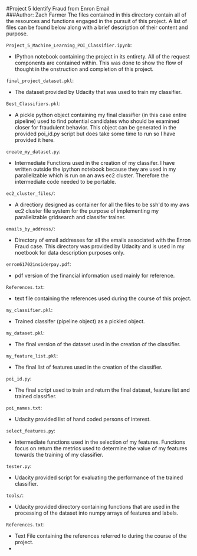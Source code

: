 #Project 5 Identify Fraud from Enron Email   
###Author: Zach Farmer
The files contained in this directory contain all of the resources and functions engaged in the pursuit of this  project. A list of files can be found below along with a brief description of their content and purpose.    

`Project_5_Machine_Learning_POI_Classifier.ipynb`:
* IPython notebook containing the project in its entirety. All of the request components are contained within. This was done to show the flow of thought in the onstruction and completion of this project.      

`final_project_dataset.pkl`:         
* The dataset provided by Udacity that was used to train my classifier.        

`Best_Classifiers.pkl`:         
* A pickle python object containing my final classifier (in this case entire pipeline) used to find potential candidates who should be examined closer for fraudulent behavior. This object can be generated in the provided poi_id.py script but does take some time to run so I have provided it here.         

`create_my_dataset.py`:        
* Intermediate Functions used in the creation of my classifer. I have written outside the ipython notebook because they are used in my parallelizable which is run on an aws ec2 cluster. Therefore the intermediate code needed to be portable.      
 
`ec2_cluster_files/`:       
* A directiory designed as container for all the files to be ssh'd to my aws ec2 cluster file system for the purpose of implementing my parallelizable gridsearch and classifer trainer.        

`emails_by_address/`:        
* Directory of email addresses for all the emails associated with the Enron Fraud case. This directory was provided by Udacity and is used in my noetbook for data description purposes only.      
 
`enron61702insiderpay.pdf`:       
* pdf version of the financial information used mainly for reference.     

`References.txt`:
* text file containing the references used during the course of this project.       

`my_classifier.pkl`:      
* Trained classifer (pipeline object) as a pickled object.   
 
`my_dataset.pkl`:        
* The final version of the dataset used in the creation of the classifier.      

`my_feature_list.pkl`:        
* The final list of features used in the creation of the classifier.       

`poi_id.py`:        
* The final script used to train and return the final dataset, feature list and trained classifier.       

`poi_names.txt`:       
* Udacity provided list of hand coded persons of interest.      

`select_features.py`:        
* Intermediate functions used in the selection of my features. Functions focus on return the metrics used to determine the value of my features towards the training of my classifier.   
 
`tester.py`:        
* Udacity provided script for evaluating the performance of the trained classifier.   
 
`tools/`:       
* Udacity provided directory containing functions that are used in the processing of the dataset into numpy arrays of features and labels.       

`References.txt`: 
* Text File containing the references referred to during the course of the project.    
* 
